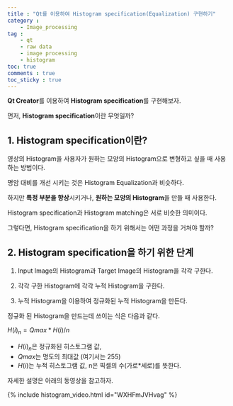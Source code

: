```yaml
---
title : "Qt를 이용하여 Histogram specification(Equalization) 구현하기"
category :
    - Image_processing
tag :
    - qt
    - raw data
    - image processing
    - histogram
toc: true
comments : true
toc_sticky : true
---
```


**Qt Creator**를 이용하여 **Histogram specification**를 구현해보자.

먼저, **Histogram specification**이란 무엇일까?


## 1. Histogram specification이란?

영상의 Histogram을 사용자가 원하는 모양의 Histogram으로 변형하고 싶을 때 사용하는 방법이다.

명암 대비를 개선 시키는 것은 Histogram Equalization과 비슷하다.

하지만 **특정 부분을 향상**시키거나, **원하는 모양의 Histogram**을 만들 때 사용한다.

Histogram specification과 Histogram matching은 서로 비슷한 의미이다.

그렇다면, Histogram specification을 하기 위해서는 어떤 과정을 거쳐야 할까?

## 2. Histogram specification을 하기 위한 단계

1. Input Image의 Histogram과 Target Image의 Histogram을 각각 구한다.

2. 각각 구한 Histogram에 각각 누적 Histogram을 구한다.

3. 누적 Histogram을 이용하여 정규화된 누적 Histogram을 만든다.

정규화 된 Histogram을 만드는데 쓰이는 식은 다음과 같다.

$H(i)_n=Qmax*H(i)/n$

- $H(i)_n$은 정규화된 히스토그램 값,
- $Qmax$는 명도의 최대값 (여기서는 255)
- $H(i)$는 누적 히스토그램 값, n은 픽셀의 수(가로*세로)를 뜻한다.

자세한 설명은 아래의 동영상을 참고하자.

  {% include histogram_video.html id="WXHFmJVHvag" %}  

  





